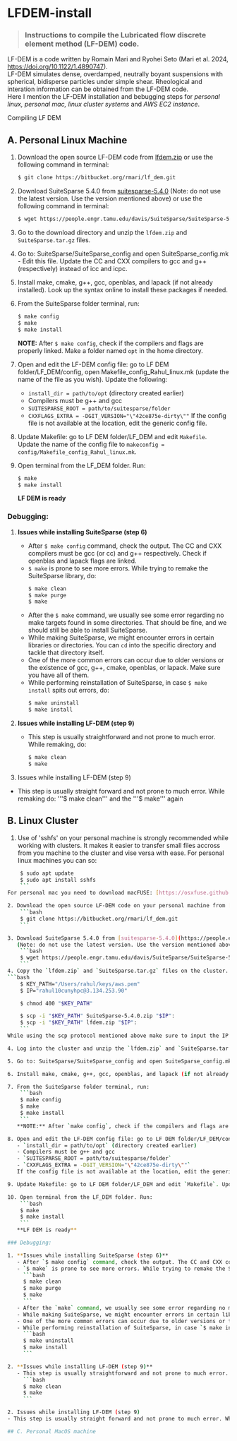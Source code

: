 # LFDEM-install
> ### Instructions to compile the Lubricated flow discrete element method (LF-DEM) code.

LF-DEM is a code written by Romain Mari and Ryohei Seto (Mari et al. 2024, https://doi.org/10.1122/1.4890747). <br>
LF-DEM simulates dense, overdamped, neutrally boyant suspensions with spherical, bidisperse particles under simple shear. Rheological and interation information can be obtained from the LF-DEM code.<br>
Here I mention the LF-DEM installation and bebugging steps for _personal linux, personal mac, linux cluster systems_ and _AWS EC2 instance_.

Compiling LF DEM

## A. Personal Linux Machine

1. Download the open source LF-DEM code from [lfdem.zip](https://github.com/rahul-pandare/LFDEM-install/blob/main/lfdem.zip) or use the following command in terminal:
    ```bash
    $ git clone https://bitbucket.org/rmari/lf_dem.git
    ```

2. Download SuiteSparse 5.4.0 from [suitesparse-5.4.0](https://people.engr.tamu.edu/davis/SuiteSparse/index.html)
   (Note: do not use the latest version. Use the version mentioned above) or use the following command in terminal:
    ```bash
    $ wget https://people.engr.tamu.edu/davis/SuiteSparse/SuiteSparse-5.4.0.tar.gz
    ```

3. Go to the download directory and unzip the `lfdem.zip` and `SuiteSparse.tar.gz` files.

4. Go to: SuiteSparse/SuiteSparse_config and open SuiteSparse_config.mk - Edit this file. Update the CC and CXX compilers to gcc and g++ (respectively) instead of icc and icpc.

5. Install make, cmake, g++, gcc, openblas, and lapack (if not already installed). Look up the syntax online to install these packages if needed.

6. From the SuiteSparse folder terminal, run:
    ```bash
    $ make config
    $ make
    $ make install
    ```
   **NOTE:** After `$ make config`, check if the compilers and flags are properly linked. Make a folder named `opt` in the home directory.

7. Open and edit the LF-DEM config file: go to LF DEM folder/LF_DEM/config, open Makefile_config_Rahul_linux.mk (update the name of the file as you wish). Update the following:
   - `install_dir = path/to/opt` (directory created earlier)
   - Compilers must be g++ and gcc
   - `SUITESPARSE_ROOT = path/to/suitesparse/folder`
   - `CXXFLAGS_EXTRA = -DGIT_VERSION="\"42ce875e-dirty\""`
   If the config file is not available at the location, edit the generic config file.

8. Update Makefile: go to LF DEM folder/LF_DEM and edit `Makefile`. Update the name of the config file to `makeconfig = config/Makefile_config_Rahul_linux.mk`. 

9. Open terminal from the LF_DEM folder. Run:
    ```bash
    $ make
    $ make install
    ```
   **LF DEM is ready**

### Debugging:

1. **Issues while installing SuiteSparse (step 6)**
   - After `$ make config` command, check the output. The CC and CXX compilers must be gcc (or cc) and g++ respectively. Check if openblas and lapack flags are linked.
   - `$ make` is prone to see more errors. While trying to remake the SuiteSparse library, do:
     ```bash
     $ make clean
     $ make purge
     $ make
     ```
   - After the `$ make` command, we usually see some error regarding no make targets found in some directories. That should be fine, and we should still be able to install SuiteSparse.
   - While making SuiteSparse, we might encounter errors in certain libraries or directories. You can `cd` into the specific directory and tackle that directory itself.
   - One of the more common errors can occur due to older versions or the existence of gcc, g++, cmake, openblas, or lapack. Make sure you have all of them.
   - While performing reinstallation of SuiteSparse, in case `$ make install` spits out errors, do:
     ```bash
     $ make uninstall
     $ make install
     ```

2. **Issues while installing LF-DEM (step 9)**
   - This step is usually straightforward and not prone to much error. While remaking, do:
     ```bash
     $ make clean
     $ make
     ```

2. Issues while installing LF-DEM (step 9)
- This step is usually straight forward and not prone to much error. While remaking do: '''$ make clean''' and the '''$ make''' again

## B. Linux Cluster
1. Use of 'sshfs' on your personal machine is strongly recommended while working with clusters. It makes it easier to transfer small files accross from you machine to the cluster and vise versa with ease.
For personal linux machines you can so:
```bash
    $ sudo apt update
    $ sudo apt install sshfs
    ```
For personal mac you need to download macFUSE: [https://osxfuse.github.io/](https://osxfuse.github.io/)

2. Download the open source LF-DEM code on your personal machine from [lfdem.zip](https://github.com/rahul-pandare/LFDEM-install/blob/main/lfdem.zip) or use the following command in terminal:
    ```bash
    $ git clone https://bitbucket.org/rmari/lf_dem.git
    ```

3. Download SuiteSparse 5.4.0 from [suitesparse-5.4.0](https://people.engr.tamu.edu/davis/SuiteSparse/index.html)
   (Note: do not use the latest version. Use the version mentioned above) or use the following command in terminal:
    ```bash
    $ wget https://people.engr.tamu.edu/davis/SuiteSparse/SuiteSparse-5.4.0.tar.gz
    ```
4. Copy the `lfdem.zip` and `SuiteSparse.tar.gz` files on the cluster. If the `sshfs` is set up you simply copy paste, if not below is the syntacs to copy files on cluster from local machine directory:
```bash
    $ KEY_PATH="/Users/rahul/keys/aws.pem"
    $ IP="rahul10cunyhpc@3.134.253.90"

    $ chmod 400 "$KEY_PATH"

    $ scp -i "$KEY_PATH" SuiteSparse-5.4.0.zip "$IP":
    $ scp -i "$KEY_PATH" lfdem.zip "$IP":
    ```
While using the scp protocol mentioned above make sure to input the IP and key path (if not available remove the key path occurences).

4. Log into the cluster and unzip the `lfdem.zip` and `SuiteSparse.tar.gz` files.

5. Go to: SuiteSparse/SuiteSparse_config and open SuiteSparse_config.mk - Edit this file. Update the CC and CXX compilers to gcc and g++ (respectively) instead of icc and icpc.

6. Install make, cmake, g++, gcc, openblas, and lapack (if not already installed). Look up the syntax online to install these packages if needed.

7. From the SuiteSparse folder terminal, run:
    ```bash
    $ make config
    $ make
    $ make install
    ```
   **NOTE:** After `make config`, check if the compilers and flags are properly linked. Make a folder named `opt` in the home directory.

8. Open and edit the LF-DEM config file: go to LF DEM folder/LF_DEM/config, open Makefile_config_Rahul_linux.mk (update the name of the file as you wish). Update the following:
   - `install_dir = path/to/opt` (directory created earlier)
   - Compilers must be g++ and gcc
   - `SUITESPARSE_ROOT = path/to/suitesparse/folder`
   - `CXXFLAGS_EXTRA = -DGIT_VERSION="\"42ce875e-dirty\""`
   If the config file is not available at the location, edit the generic config file.

9. Update Makefile: go to LF DEM folder/LF_DEM and edit `Makefile`. Update the name of the config file to `makeconfig = config/Makefile_config_Rahul_linux.mk`. 

10. Open terminal from the LF_DEM folder. Run:
    ```bash
    $ make
    $ make install
    ```
   **LF DEM is ready**

### Debugging:

1. **Issues while installing SuiteSparse (step 6)**
   - After `$ make config` command, check the output. The CC and CXX compilers must be gcc (or cc) and g++ respectively. Check if openblas and lapack flags are linked.
   - `$ make` is prone to see more errors. While trying to remake the SuiteSparse library, do:
     ```bash
     $ make clean
     $ make purge
     $ make
     ```
   - After the `make` command, we usually see some error regarding no make targets found in some directories. That should be fine, and we should still be able to install SuiteSparse.
   - While making SuiteSparse, we might encounter errors in certain libraries or directories. You can `cd` into the specific directory and tackle that directory itself.
   - One of the more common errors can occur due to older versions or the existence of gcc, g++, cmake, openblas, or lapack. Make sure you have all of them.
   - While performing reinstallation of SuiteSparse, in case `$ make install` spits out errors, do:
     ```bash
     $ make uninstall
     $ make install
     ```

2. **Issues while installing LF-DEM (step 9)**
   - This step is usually straightforward and not prone to much error. While remaking, do:
     ```bash
     $ make clean
     $ make
     ```

2. Issues while installing LF-DEM (step 9)
- This step is usually straight forward and not prone to much error. While remaking do: '''$ make clean''' and the '''$ make''' again

## C. Personal MacOS machine

